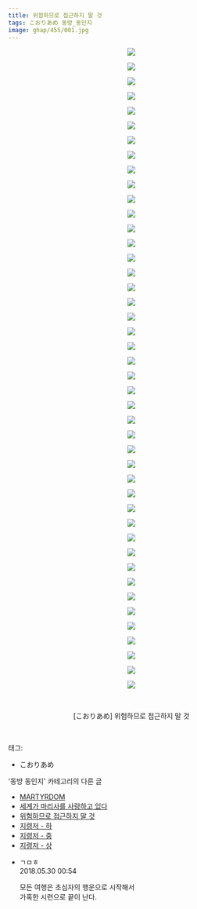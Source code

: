 ```yaml
---
title: 위험하므로 접근하지 말 것
tags: こおりあめ 동방_동인지
image: ghap/455/001.jpg
---
```

<div class="article">
<p style="text-align: center; clear: none; float: none;"><img src="{{ site.nasurl }}/ghap/455/001.jpg"/></p>
<p style="text-align: center; clear: none; float: none;"><img src="{{ site.nasurl }}/ghap/455/002.jpg"/></p>
<p style="text-align: center; clear: none; float: none;"><img src="{{ site.nasurl }}/ghap/455/003.jpg"/></p>
<p style="text-align: center; clear: none; float: none;"><img src="{{ site.nasurl }}/ghap/455/004.jpg"/></p>
<p style="text-align: center; clear: none; float: none;"><img src="{{ site.nasurl }}/ghap/455/005.jpg"/></p>
<p style="text-align: center; clear: none; float: none;"><img src="{{ site.nasurl }}/ghap/455/006.jpg"/></p>
<p style="text-align: center; clear: none; float: none;"><img src="{{ site.nasurl }}/ghap/455/007.jpg"/></p>
<p style="text-align: center; clear: none; float: none;"><img src="{{ site.nasurl }}/ghap/455/008.jpg"/></p>
<p style="text-align: center; clear: none; float: none;"><img src="{{ site.nasurl }}/ghap/455/009.jpg"/></p>
<p style="text-align: center; clear: none; float: none;"><img src="{{ site.nasurl }}/ghap/455/010.jpg"/></p>
<p style="text-align: center; clear: none; float: none;"><img src="{{ site.nasurl }}/ghap/455/011.jpg"/></p>
<p style="text-align: center; clear: none; float: none;"><img src="{{ site.nasurl }}/ghap/455/012.jpg"/></p>
<p style="text-align: center; clear: none; float: none;"><img src="{{ site.nasurl }}/ghap/455/013.jpg"/></p>
<p style="text-align: center; clear: none; float: none;"><img src="{{ site.nasurl }}/ghap/455/014.jpg"/></p>
<p style="text-align: center; clear: none; float: none;"><img src="{{ site.nasurl }}/ghap/455/015.jpg"/></p>
<p style="text-align: center; clear: none; float: none;"><img src="{{ site.nasurl }}/ghap/455/016.jpg"/></p>
<p style="text-align: center; clear: none; float: none;"><img src="{{ site.nasurl }}/ghap/455/017.jpg"/></p>
<p style="text-align: center; clear: none; float: none;"><img src="{{ site.nasurl }}/ghap/455/018.jpg"/></p>
<p style="text-align: center; clear: none; float: none;"><img src="{{ site.nasurl }}/ghap/455/019.jpg"/></p>
<p style="text-align: center; clear: none; float: none;"><img src="{{ site.nasurl }}/ghap/455/020.jpg"/></p>
<p style="text-align: center; clear: none; float: none;"><img src="{{ site.nasurl }}/ghap/455/021.jpg"/></p>
<p style="text-align: center; clear: none; float: none;"><img src="{{ site.nasurl }}/ghap/455/022.jpg"/></p>
<p style="text-align: center; clear: none; float: none;"><img src="{{ site.nasurl }}/ghap/455/023.jpg"/></p>
<p style="text-align: center; clear: none; float: none;"><img src="{{ site.nasurl }}/ghap/455/024.jpg"/></p>
<p style="text-align: center; clear: none; float: none;"><img src="{{ site.nasurl }}/ghap/455/025.jpg"/></p>
<p style="text-align: center; clear: none; float: none;"><img src="{{ site.nasurl }}/ghap/455/026.jpg"/></p>
<p style="text-align: center; clear: none; float: none;"><img src="{{ site.nasurl }}/ghap/455/027.jpg"/></p>
<p style="text-align: center; clear: none; float: none;"><img src="{{ site.nasurl }}/ghap/455/028.jpg"/></p>
<p style="text-align: center; clear: none; float: none;"><img src="{{ site.nasurl }}/ghap/455/029.jpg"/></p>
<p style="text-align: center; clear: none; float: none;"><img src="{{ site.nasurl }}/ghap/455/030.jpg"/></p>
<p style="text-align: center; clear: none; float: none;"><img src="{{ site.nasurl }}/ghap/455/031.jpg"/></p>
<p style="text-align: center; clear: none; float: none;"><img src="{{ site.nasurl }}/ghap/455/032.jpg"/></p>
<p style="text-align: center; clear: none; float: none;"><img src="{{ site.nasurl }}/ghap/455/033.jpg"/></p>
<p style="text-align: center; clear: none; float: none;"><img src="{{ site.nasurl }}/ghap/455/034.jpg"/></p>
<p style="text-align: center; clear: none; float: none;"><img src="{{ site.nasurl }}/ghap/455/035.jpg"/></p>
<p style="text-align: center; clear: none; float: none;"><img src="{{ site.nasurl }}/ghap/455/036.jpg"/></p>
<p style="text-align: center; clear: none; float: none;"><img src="{{ site.nasurl }}/ghap/455/037.jpg"/></p>
<p style="text-align: center; clear: none; float: none;"><img src="{{ site.nasurl }}/ghap/455/038.jpg"/></p>
<p style="text-align: center; clear: none; float: none;"><img src="{{ site.nasurl }}/ghap/455/039.jpg"/></p>
<p style="text-align: center; clear: none; float: none;"><img src="{{ site.nasurl }}/ghap/455/040.jpg"/></p>
<p style="text-align: center; clear: none; float: none;"><img src="{{ site.nasurl }}/ghap/455/041.jpg"/></p>
<p style="text-align: center; clear: none; float: none;"><img src="{{ site.nasurl }}/ghap/455/042.jpg"/></p>
<p style="text-align: center; clear: none; float: none;"><img src="{{ site.nasurl }}/ghap/455/043.jpg"/></p>
<p style="text-align: center; clear: none; float: none;"><img src="{{ site.nasurl }}/ghap/455/044.jpg"/></p>
<p style="text-align: center; clear: none; float: none;"><br/></p>
<p style="text-align: center; clear: none; float: none;">[こおりあめ] 위험하므로 접근하지 말 것</p>
<p><br/></p>
</div><div class="tagTrail">
<p>태그: </p>
<ul>
<li>こおりあめ</li>
</ul>
</div><div class="another">
<p>'동방 동인지' 카테고리의 다른 글</p>
<ul>
<li><a href="/2016-06-21-ghap_457">MARTYRDOM</a></li>
<li><a href="/2016-06-21-ghap_456">세계가 마리사를 사랑하고 있다</a></li>
<li><a href="/2016-06-21-ghap_455">위험하므로 접근하지 말 것</a></li>
<li><a href="/2016-06-21-ghap_454">지령저 - 하</a></li>
<li><a href="/2016-06-21-ghap_453">지령저 - 중</a></li>
<li><a href="/2016-06-21-ghap_452">지령저 - 상</a></li>
</ul>
</div><div class="cb_module cb_fluid">
<div class="cb_wrt cb_profile">
<div class="comment">
<ul>
<li class="cb_thumb_off" id="comment15263686">
<div class="cb_comment_area">
<div class="cb_info_area">
<div class="cb_section">
<span class="cb_nick_name">ㄱㅁㅎ</span>
</div>
<div class="cb_section">
<span class="cb_date">2018.05.30 00:54 </span>
</div>
</div>
<div class="cb_dsc_comment">
<p class="cb_dsc">
											모든 여행은 초심자의 행운으로 시작해서<br/>
가혹한 시련으로 끝이 난다.
										</p>
</div>
</div></li>
</ul>
</div>
</div><!-- commentList close -->
</div>